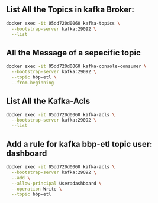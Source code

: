 
## List All the Topics in kafka Broker:

```sh
docker exec -it 05dd720d0060 kafka-topics \
  --bootstrap-server kafka:29092 \
  --list
```
## All the Message of a sepecific topic
```sh
docker exec -it 05dd720d0060 kafka-console-consumer \
  --bootstrap-server kafka:29092 \
  --topic bbp-etl \
  --from-beginning
```

## List All the Kafka-Acls 
```sh
docker exec -it 05dd720d0060 kafka-acls \
  --bootstrap-server kafka:29092 \
  --list
```

## Add a rule for kafka bbp-etl topic user: dashboard

```sh
docker exec -it 05dd720d0060 kafka-acls \
  --bootstrap-server kafka:29092 \
  --add \
  --allow-principal User:dashboard \
  --operation Write \
  --topic bbp-etl

```